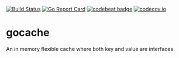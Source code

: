 [![Build Status](https://travis-ci.org/SotirisAlfonsos/gocache.svg)](https://travis-ci.org/SotirisAlfonsos/gocache)
[![Go Report Card](https://goreportcard.com/badge/github.com/SotirisAlfonsos/gocache)](https://goreportcard.com/report/github.com/SotirisAlfonsos/gocache)
[![codebeat badge](https://codebeat.co/badges/ed9562c5-54d9-45aa-bc68-05922a0ee628)](https://codebeat.co/projects/github-com-sotirisalfonsos-gocache-master)
[![codecov.io](https://codecov.io/github/SotirisAlfonsos/gocache/coverage.svg?branch=master)](https://codecov.io/github/SotirisAlfonsos/gocache?branch=master)

# gocache
An in memory flexible cache where both key and value are interfaces 